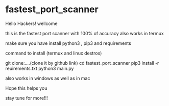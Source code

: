 # fastest_port_scanner

Hello Hackers!
wellcome

this is the fastest port scanner with 100% of accuracy
also 
works in termux 

make sure you have install python3 , pip3 and requirements

command to install (termux and linux destros)

git clone:....(clone it by github link)
cd fastest_port_scanner
pip3 install -r reuirements.txt
python3 main.py

also works in windows as well as in mac

Hope this helps you

stay tune for more!!!
